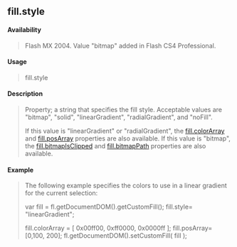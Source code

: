 ## fill.style

#### Availability

> Flash MX 2004. Value "bitmap" added in Flash CS4 Professional.

#### Usage

> fill.style

#### Description

> Property; a string that specifies the fill style. Acceptable values are "bitmap", "solid", "linearGradient", "radialGradient", and "noFill".
>
> If this value is "linearGradient" or "radialGradient", the [fill.colorArray](#_bookmark417) and [fill.posArray](#_bookmark422) properties are also available. If this value is "bitmap", the [fill.bitmapIsClipped](#_bookmark414) and [fill.bitmapPath](#_bookmark415) properties are also available.

#### Example

> The following example specifies the colors to use in a linear gradient for the current selection:
>
> var fill = fl.getDocumentDOM().getCustomFill(); fill.style= "linearGradient";
>
> fill.colorArray = \[ 0x00ff00, 0xff0000, 0x0000ff \]; fill.posArray= \[0,100, 200\]; fl.getDocumentDOM().setCustomFill( fill );
